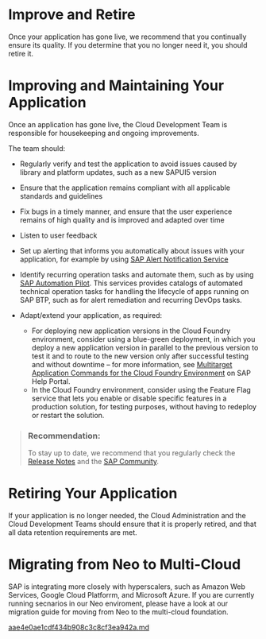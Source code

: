 <!-- loio89ffeab7ea7742fd9a1ad2de4970b077 -->

# Improve and Retire

Once your application has gone live, we recommend that you continually ensure its quality. If you determine that you no longer need it, you should retire it.

 <a name="loio89ffeab7ea7742fd9a1ad2de4970b077 loio069ff72db3624ea3ba06582ad65e3996__loio069ff72db3624ea3ba06582ad65e3996"/>

<!-- loio069ff72db3624ea3ba06582ad65e3996 -->

# Improving and Maintaining Your Application

Once an application has gone live, the Cloud Development Team is responsible for housekeeping and ongoing improvements.

The team should:

-   Regularly verify and test the application to avoid issues caused by library and platform updates, such as a new SAPUI5 version
-   Ensure that the application remains compliant with all applicable standards and guidelines
-   Fix bugs in a timely manner, and ensure that the user experience remains of high quality and is improved and adapted over time
-   Listen to user feedback

-   Set up alerting that informs you automatically about issues with your application, for example by using [SAP Alert Notification Service](https://help.sap.com/viewer/product/ALERT_NOTIFICATION/Cloud)

-   Identify recurring operation tasks and automate them, such as by using [SAP Automation Pilot](https://help.sap.com/viewer/product/AUTOMATION_PILOT/Cloud/en-US). This services provides catalogs of automated technical operation tasks for handling the lifecycle of apps running on SAP BTP, such as for alert remediation and recurring DevOps tasks.

-   Adapt/extend your application, as required:

    -   For deploying new application versions in the Cloud Foundry environment, consider using a blue-green deployment, in which you deploy a new application version in parallel to the previous version to test it and to route to the new version only after successful testing and without downtime – for more information, see [Multitarget Application Commands for the Cloud Foundry Environment](https://help.sap.com/doc/65de2977205c403bbc107264b8eccf4b/Cloud/en-US/65ddb1b51a0642148c6b468a759a8a2e.html) on SAP Help Portal.
    -   In the Cloud Foundry environment, consider using the Feature Flag service that lets you enable or disable specific features in a production solution, for testing purposes, without having to redeploy or restart the solution.


> ### Recommendation:  
> To stay up to date, we recommend that you regularly check the [Release Notes](https://help.sap.com/doc/43b304f99a8145809c78f292bfc0bc58/Cloud/en-US/98bf747111574187a7c76f8ced51cfeb.html) and the [SAP Community](https://www.sap.com/community/topic/cloud-platform.html).

 <a name="loio89ffeab7ea7742fd9a1ad2de4970b077 loio06deb3339dfa4b91aa8ed99a3018303d__loio06deb3339dfa4b91aa8ed99a3018303d"/>

<!-- loio06deb3339dfa4b91aa8ed99a3018303d -->

# Retiring Your Application

If your application is no longer needed, the Cloud Administration and the Cloud Development Teams should ensure that it is properly retired, and that all data retention requirements are met.

 <a name="loio89ffeab7ea7742fd9a1ad2de4970b077 loio13cbe434ce0a48bca14f1112f3db52b7__loio13cbe434ce0a48bca14f1112f3db52b7"/>

<!-- loio13cbe434ce0a48bca14f1112f3db52b7 -->

# Migrating from Neo to Multi-Cloud

SAP is integrating more closely with hyperscalers, such as Amazon Web Services, Google Cloud Platforrm, and Microsoft Azure. If you are currently running secnarios in our Neo enviroment, please have a look at our migration guide for moving from Neo to the multi-cloud foundation.

[aae4e0ae1cdf434b908c3c8cf3ea942a.md](aae4e0ae1cdf434b908c3c8cf3ea942a.md)


